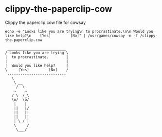 # clippy-the-paperclip-cow
Clippy the paperclip cow file for cowsay
  
`echo -e "Looks like you are trying\n to procrastinate.\n\n Would you like help?\n    [Yes]         [No]" | /usr/games/cowsay -n -f /clippy-the-paperclip.cow`

```
 ___________________________
/ Looks like you are trying \
|  to procrastinate.        |
|                           |
|  Would you like help?     |
\     [Yes]         [No]    /
 ---------------------------
   \     
    \ __ 
     /  \  
    ~    ~ 
   / \  /_\
   \o/  \o/
    |    | 
    ||   |/
    ||   ||
    ||   ||
    | \_/ |
    \     /
     \___/  

```
